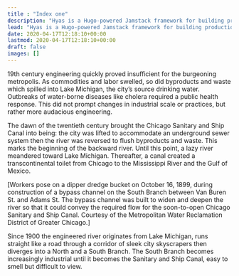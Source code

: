 ```yaml
---
title : "Index one"
description: "Hyas is a Hugo-powered Jamstack framework for building production-ready websites faster."
lead: "Hyas is a Hugo-powered Jamstack framework for building production-ready websites faster."
date: 2020-04-17T12:18:10+00:00
lastmod: 2020-04-17T12:18:10+00:00
draft: false
images: []
---
```


19th century engineering quickly proved insufficient for the burgeoning metropolis.  As commodities and labor swelled, so did byproducts and waste which spilled  into Lake Michigan, the city’s source drinking water.  Outbreaks of water-borne diseases like cholera required a public health response.  This did not prompt changes in industrial scale or practices, but rather more audacious engineering.

The dawn of the twentieth century brought the Chicago Sanitary and Ship Canal into being: the city was lifted to accommodate an underground sewer system then the river was reversed to flush byproducts and waste.  This marks the beginning of the backward river.  Until this point, a lazy river meandered toward Lake Michigan. Thereafter, a canal created a transcontinental toilet from Chicago to the Mississippi River and the Gulf of Mexico. 

[Workers pose on a dipper dredge bucket on October 16, 1899, during construction of a bypass channel on the South Branch between Van Buren St. and Adams St. The bypass channel was built to widen and deepen the river so that it could convey the required flow for the soon-to-open Chicago Sanitary and Ship Canal. Courtesy of the Metropolitan Water Reclamation District of Greater Chicago.]


Since 1900 the engineered river originates from Lake Michigan, runs straight like a road through a corridor of sleek city skyscrapers then diverges into a North and a South Branch. The South Branch becomes increasingly industrial until it becomes the Sanitary and Ship Canal, easy to smell but difficult to view.
